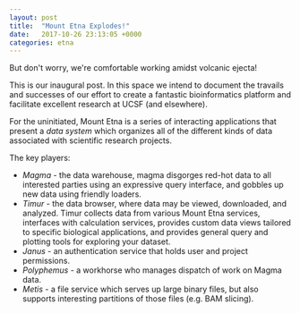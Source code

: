 ```yaml
---
layout: post
title:  "Mount Etna Explodes!"
date:   2017-10-26 23:13:05 +0000
categories: etna 
---
```

But don't worry, we're comfortable working amidst volcanic ejecta!

This is our inaugural post. In this space we intend to document the travails
and successes of our effort to create a fantastic bioinformatics platform and
facilitate excellent research at UCSF (and elsewhere).

For the uninitiated, Mount Etna is a series of interacting applications that
present a *data system* which organizes all of the different kinds of data
associated with scientific research projects.

The key players:

- *Magma* - the data warehouse, magma disgorges red-hot data to all interested parties using an expressive query interface, and gobbles up new data using friendly loaders.
- *Timur* - the data browser, where data may be viewed, downloaded, and analyzed. Timur collects data from various Mount Etna services, interfaces with calculation services, provides custom data views tailored to specific biological applications, and provides general query and plotting tools for exploring your dataset.
- *Janus* - an authentication service that holds user and project permissions.
- *Polyphemus* - a workhorse who manages dispatch of work on Magma data.
- *Metis* - a file service which serves up large binary files, but also supports interesting partitions of those files (e.g. BAM slicing).
